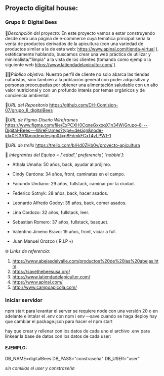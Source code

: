 ## Proyecto digital house: 
### Grupo 8: Digital Bees

🍯*Descripción del proyecto:*
 En este proyecto vamos a estar construyendo desde cero una página de e-commerce cuya temática principal sería la venta de productos derivados de la apicultura (con una variedad de productos similar a la de esta web: https://www.apinal.com/tienda-virtual ), estéticamente hablando, buscamos crear una web práctica de utilizar y minimalista/"limpia" a la vista de los clientes (tomando como ejemplo la siguiente web https://www.latiendadelapicultor.com/ ).

🧔🏽*Público objetivo:*
 Nuestro perfil de cliente no solo abarca las tiendas naturistas, sino también a la población general con poder adquisitivo y personas preocupadas por obtener una alimentación saludable con un alto valor nutricional y con un profundo interés por temas orgánicos y de conciencia ambiental.

🧩*URL del Repositorio*
 https://github.com/DH-Comision-07/grupo_8_digitalBees

🧩*URL de Figma-Diseño Wireframes*
 https://www.figma.com/file/ExPCXH0CqneGxxxqX1n34W/Grupo-8---Digital-Bees---WireFrames?type=design&node-id=0%3A1&mode=design&t=q8FdmkFCxT4yLPW1-1

🧩*URL de trello*
 https://trello.com/b/Hd0ZHb0v/proyecto-apicultura

🚀 *Integrantes del Equipo = ['edad',' preferencia', 'hobbie']:*
- Athala Umaña: 50 años, back, ayudar al prójimo.
- Cindy Cardona: 34 años, front, caminatas en el campo.
- Facundo Undiano: 29 años, fullstack, caminar por la ciudad.
- Federico Sotnyk: 28 años, back, hacer asados.
- Leonardo Alfredo Godoy: 35 años, back, comer asados.
- Lina Cardozo: 32 años, fullstack, leer.
- Sebastian Romero: 37 años, fullstack, basquet.
- Valentino Jimeno Bravo: 19 años, front, viciar a full.

- Juan Manuel Orozco ( R.I.P 💀)

🌐 *Links de referencia:*
  1. https://www.abejasdelvalle.com/productos%20de%20las%20abejas.htm
  2. https://savethebeesusa.org/
  3. https://www.latiendadelapicultor.com/
  4. https://www.apinal.com/
  5. http://www.campoapicola.com/

### Iniciar servidor
 npm start
 para levantar el server se requiere node con una versión 20 o en adelante e intalar el .env con npm i env --save
 cuando se haga deploy hay que cambiar el package.json para hacer el npm start

 hay que crear y rellenar con los datos de cada uno el archivo .env para linkear la base de datos con los datos de cada user:
 
#### EJEMPLO:
  DB_NAME=digitalBees
  DB_PASS="constraseña"
  DB_USER="user"

*sin comillas el user y constraseña*